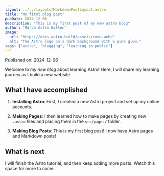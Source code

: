 ```yaml
---
layout: ../../layouts/MarkdownPostLayout.astro
title: "My first blog post"
pubDate: 2024-12-06
description: "This is my first post of my new astro blog"
author: "Marco Astro Gallen"
image:
  url: "https://docs.astro.build/assets/rose.webp"
  alt: "The Astro logo on a dark background with a pink glow."
tags: ["astro", "blogging", "learning in public"]
---
```


Published on: 2024-12-06

Welcome to my _new blog_ about learning Astro! Here, I will share my learning journey as I build a new website.

## What I have accomplished

1. **Installing Astro**: First, I created a new Astro project and set up my online accounts.

2. **Making Pages**: I then learned how to make pages by creating new `.astro` files and placing them in the `src/pages/` folder.

3. **Making Blog Posts**: This is my first blog post! I now have Astro pages and Markdown posts!

## What is next

I will finish the Astro tutorial, and then keep adding more posts. Watch this space for more to come.
